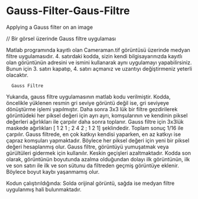 # Gauss-Filter-Gaus-Filtre

Applying a Gauss filter on an image

// Bir görsel üzerinde Gauss filtre uygulaması

Matlab programında kayıtlı olan Cameraman.tif görüntüsü üzerinde medyan filtre uygulamasıdır. 
4. satırdaki kodda, sizin kendi bilgisayarınızda kayıtlı olan görüntünün adresini ve ismini kullanarak aynı uygulamayı yapabilirsiniz. Bunun için 3. satırı kapatıp, 4. satırı açmanız ve uzantıyı değiştirmeniz yeterli olacaktır.

      Gauss Filtre 
    
Yukarıda, gauss filtre uygulamasının matlab kodu verilmiştir. Kodda, öncelikle yüklenen resmin gri seviye görüntü değil ise, gri seviyeye dönüştürme işlemi yapılmıştır. Daha sonra 3x3 lük bir filtre gezdirilerek görüntüdeki her piksel değeri için ayrı ayrı, komşularının ve kendinin piksel değerleri ağırlıkları ile çarpılır daha sonra toplanır. Gauss filtre için 3x3lük maskede ağırlıkları [ 1 2 1 ; 2 4 2 ; 1 2 1] şeklindedir. Toplam sonuç 1/16 ile çarpılır. Gauss filtrede, en çok katkıyı kendisi yaparken, en az katkıyı ise çapraz komşuları yapmaktadır. Böylece her piksel değeri için yeni bir piksel değeri hesaplanmış olur. Gauss filtre, görüntüyü yumuşatmak veya gürültüleri gidermek için kullanılır. Keskin geçişleri azaltmaktadır. Kodda son olarak, görüntünün boyutunda azalma olduğundan dolayı ilk görüntünün, ilk ve son satırı ile ilk ve son sütunu da filtreden geçmiş görüntüye eklenir. Böylece boyut kaybı yaşanmamış olur.


Kodun çalıştırıldığında: Solda orijinal görüntü, sağda ise medyan filtre uygulanmış hali bulunmaktadır.
